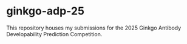 # ginkgo-adp-25
This repository houses my submissions for the 2025 Ginkgo Antibody Developability Prediction Competition.
